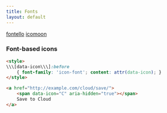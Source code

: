 ```yaml
---
title: Fonts
layout: default
---
```


[fontello](http://fontello.com/)
[icomoon](http://icomoon.io/)


### Font-based icons 

```html
<style> 
\\\[data-icon\\\]:before 
	{ font-family: 'icon-font'; content: attr(data-icon); } 
</style> 

<a href="http://example.com/cloud/save/"> 
	<span data-icon="C" aria-hidden="true"></span> 
	Save to Cloud 
</a>
```	
